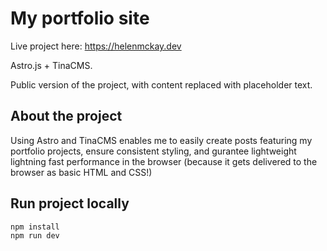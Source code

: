 # My portfolio site

Live project here: https://helenmckay.dev

Astro.js + TinaCMS.

Public version of the project, with content replaced with placeholder text.

## About the project

Using Astro and TinaCMS enables me to easily create posts featuring my portfolio projects, ensure consistent styling, and gurantee lightweight lightning fast performance in the browser (because it gets delivered to the browser as basic HTML and CSS!)

## Run project locally

```
npm install
npm run dev
```
